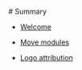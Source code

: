 ‌# Summary​

* [Welcome](welcome.md)

<!---
* Design overview
    * [Markets](overview/markets.md)
    * [Orders](overview/orders.md)
    * [System integration](overview/integration.md)

* [APIs](apis.md)
-->

* [Move modules](modules.md)

* [Logo attribution](logo.md)